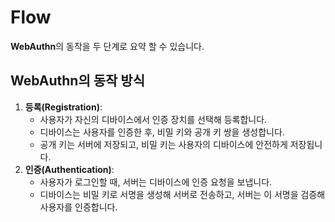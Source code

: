 # Flow

**WebAuthn**의 동작을 두 단계로 요약 할 수 있습니다.



## WebAuthn의 동작 방식 <a href="#works-of-webauthn" id="works-of-webauthn"></a>

1. **등록(Registration)**:
   * 사용자가 자신의 디바이스에서 인증 장치를 선택해 등록합니다.
   * 디바이스는 사용자를 인증한 후, 비밀 키와 공개 키 쌍을 생성합니다.
   * 공개 키는 서버에 저장되고, 비밀 키는 사용자의 디바이스에 안전하게 저장됩니다.
2. **인증(Authentication)**:
   * 사용자가 로그인할 때, 서버는 디바이스에 인증 요청을 보냅니다.
   * 디바이스는 비밀 키로 서명을 생성해 서버로 전송하고, 서버는 이 서명을 검증해 사용자를 인증합니다.
